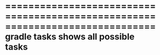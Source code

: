 ==============================================================================
gradle tasks
	shows all possible tasks 
==============================================================================